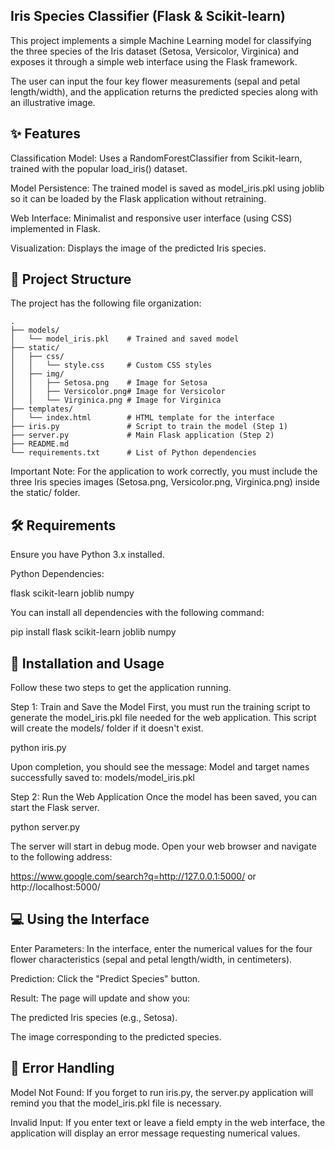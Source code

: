## Iris Species Classifier (Flask & Scikit-learn)

This project implements a simple Machine Learning model for classifying the three species of the Iris dataset (Setosa, Versicolor, Virginica) and exposes it through a simple web interface using the Flask framework.

The user can input the four key flower measurements (sepal and petal length/width), and the application returns the predicted species along with an illustrative image.

## ✨ Features
Classification Model: Uses a RandomForestClassifier from Scikit-learn, trained with the popular load_iris() dataset.

Model Persistence: The trained model is saved as model_iris.pkl using joblib so it can be loaded by the Flask application without retraining.

Web Interface: Minimalist and responsive user interface (using CSS) implemented in Flask.

Visualization: Displays the image of the predicted Iris species.

## 📁 Project Structure
The project has the following file organization:

```
.
├── models/
│   └── model_iris.pkl    # Trained and saved model
├── static/
│   ├── css/
│   │   └── style.css     # Custom CSS styles
│   ├── img/
│   │   ├── Setosa.png    # Image for Setosa
│   │   ├── Versicolor.png# Image for Versicolor
│   │   └── Virginica.png # Image for Virginica
├── templates/
│   └── index.html        # HTML template for the interface
├── iris.py               # Script to train the model (Step 1)
├── server.py             # Main Flask application (Step 2)
├── README.md
└── requirements.txt      # List of Python dependencies

```

Important Note: For the application to work correctly, you must include the three Iris species images (Setosa.png, Versicolor.png, Virginica.png) inside the static/ folder.

## 🛠️ Requirements
Ensure you have Python 3.x installed.

Python Dependencies:

flask
scikit-learn
joblib
numpy

You can install all dependencies with the following command:

pip install flask scikit-learn joblib numpy

## 🚀 Installation and Usage
Follow these two steps to get the application running.

Step 1: Train and Save the Model
First, you must run the training script to generate the model_iris.pkl file needed for the web application. This script will create the models/ folder if it doesn't exist.

python iris.py

Upon completion, you should see the message: Model and target names successfully saved to: models/model_iris.pkl

Step 2: Run the Web Application
Once the model has been saved, you can start the Flask server.

python server.py

The server will start in debug mode. Open your web browser and navigate to the following address:

https://www.google.com/search?q=http://127.0.0.1:5000/ or http://localhost:5000/

## 💻 Using the Interface
Enter Parameters: In the interface, enter the numerical values for the four flower characteristics (sepal and petal length/width, in centimeters).

Prediction: Click the "Predict Species" button.

Result: The page will update and show you:

The predicted Iris species (e.g., Setosa).

The image corresponding to the predicted species.

## 🛑 Error Handling
Model Not Found: If you forget to run iris.py, the server.py application will remind you that the model_iris.pkl file is necessary.

Invalid Input: If you enter text or leave a field empty in the web interface, the application will display an error message requesting numerical values.